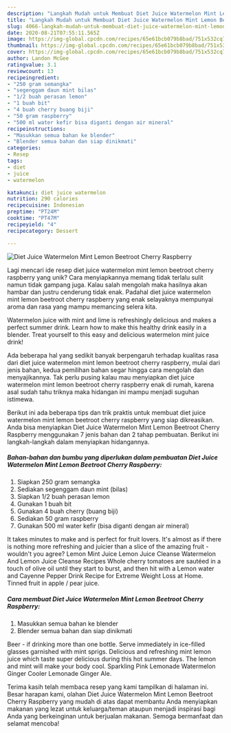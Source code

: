 ```yaml
---
description: "Langkah Mudah untuk Membuat Diet Juice Watermelon Mint Lemon Beetroot Cherry Raspberry, Lezat"
title: "Langkah Mudah untuk Membuat Diet Juice Watermelon Mint Lemon Beetroot Cherry Raspberry, Lezat"
slug: 4066-langkah-mudah-untuk-membuat-diet-juice-watermelon-mint-lemon-beetroot-cherry-raspberry-lezat
date: 2020-08-21T07:55:11.565Z
image: https://img-global.cpcdn.com/recipes/65e61bcb079b8bad/751x532cq70/diet-juice-watermelon-mint-lemon-beetroot-cherry-raspberry-foto-resep-utama.jpg
thumbnail: https://img-global.cpcdn.com/recipes/65e61bcb079b8bad/751x532cq70/diet-juice-watermelon-mint-lemon-beetroot-cherry-raspberry-foto-resep-utama.jpg
cover: https://img-global.cpcdn.com/recipes/65e61bcb079b8bad/751x532cq70/diet-juice-watermelon-mint-lemon-beetroot-cherry-raspberry-foto-resep-utama.jpg
author: Landon McGee
ratingvalue: 3.1
reviewcount: 13
recipeingredient:
- "250 gram semangka"
- "segenggam daun mint bilas"
- "1/2 buah perasan lemon"
- "1 buah bit"
- "4 buah cherry buang biji"
- "50 gram raspberry"
- "500 ml water kefir bisa diganti dengan air mineral"
recipeinstructions:
- "Masukkan semua bahan ke blender"
- "Blender semua bahan dan siap dinikmati"
categories:
- Resep
tags:
- diet
- juice
- watermelon

katakunci: diet juice watermelon 
nutrition: 290 calories
recipecuisine: Indonesian
preptime: "PT24M"
cooktime: "PT47M"
recipeyield: "4"
recipecategory: Dessert

---
```



![Diet Juice Watermelon Mint Lemon Beetroot Cherry Raspberry](https://img-global.cpcdn.com/recipes/65e61bcb079b8bad/751x532cq70/diet-juice-watermelon-mint-lemon-beetroot-cherry-raspberry-foto-resep-utama.jpg)

Lagi mencari ide resep diet juice watermelon mint lemon beetroot cherry raspberry yang unik? Cara menyiapkannya memang tidak terlalu sulit namun tidak gampang juga. Kalau salah mengolah maka hasilnya akan hambar dan justru cenderung tidak enak. Padahal diet juice watermelon mint lemon beetroot cherry raspberry yang enak selayaknya mempunyai aroma dan rasa yang mampu memancing selera kita.

Watermelon juice with mint and lime is refreshingly delicious and makes a perfect summer drink. Learn how to make this healthy drink easily in a blender. Treat yourself to this easy and delicious watermelon mint juice drink!

Ada beberapa hal yang sedikit banyak berpengaruh terhadap kualitas rasa dari diet juice watermelon mint lemon beetroot cherry raspberry, mulai dari jenis bahan, kedua pemilihan bahan segar hingga cara mengolah dan menyajikannya. Tak perlu pusing kalau mau menyiapkan diet juice watermelon mint lemon beetroot cherry raspberry enak di rumah, karena asal sudah tahu triknya maka hidangan ini mampu menjadi suguhan istimewa.


Berikut ini ada beberapa tips dan trik praktis untuk membuat diet juice watermelon mint lemon beetroot cherry raspberry yang siap dikreasikan. Anda bisa menyiapkan Diet Juice Watermelon Mint Lemon Beetroot Cherry Raspberry menggunakan 7 jenis bahan dan 2 tahap pembuatan. Berikut ini langkah-langkah dalam menyiapkan hidangannya.

<!--inarticleads1-->

##### Bahan-bahan dan bumbu yang diperlukan dalam pembuatan Diet Juice Watermelon Mint Lemon Beetroot Cherry Raspberry:

1. Siapkan 250 gram semangka
1. Sediakan segenggam daun mint (bilas)
1. Siapkan 1/2 buah perasan lemon
1. Gunakan 1 buah bit
1. Gunakan 4 buah cherry (buang biji)
1. Sediakan 50 gram raspberry
1. Gunakan 500 ml water kefir (bisa diganti dengan air mineral)


It takes minutes to make and is perfect for fruit lovers. It&#39;s almost as if there is nothing more refreshing and juicier than a slice of the amazing fruit - wouldn&#39;t you agree? Lemon Mint Juice Lemon Juice Cleanse Watermelon And Lemon Juice Cleanse Recipes Whole cherry tomatoes are sautéed in a touch of olive oil until they start to burst, and then hit with a Lemon water and Cayenne Pepper Drink Recipe for Extreme Weight Loss at Home. Tinned fruit in apple / pear juice. 

<!--inarticleads2-->

##### Cara membuat Diet Juice Watermelon Mint Lemon Beetroot Cherry Raspberry:

1. Masukkan semua bahan ke blender
1. Blender semua bahan dan siap dinikmati


Beer - if drinking more than one bottle. Serve immediately in ice-filled glasses garnished with mint sprigs. Delicious and refreshing mint lemon juice which taste super delicious during this hot summer days. The lemon and mint will make your body cool. Sparkling Pink Lemonade Watermelon Ginger Cooler Lemonade Ginger Ale. 

Terima kasih telah membaca resep yang kami tampilkan di halaman ini. Besar harapan kami, olahan Diet Juice Watermelon Mint Lemon Beetroot Cherry Raspberry yang mudah di atas dapat membantu Anda menyiapkan makanan yang lezat untuk keluarga/teman ataupun menjadi inspirasi bagi Anda yang berkeinginan untuk berjualan makanan. Semoga bermanfaat dan selamat mencoba!
